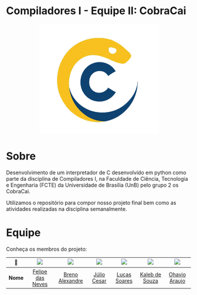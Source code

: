 # Compiladores I - Equipe II: CobraCai

<p align="center">
  <img src="./docs/assets/logoSemFundoGG.png" height='300px' style={{ display: 'block', margin: 'auto', marginTop: '100px' }} />
</p>

# Sobre

Desenvolvimento de um interpretador de C desenvolvido em python como parte da disciplina de Compiladores I, na Faculdade de Ciência, Tecnologia e Engenharia (FCTE) da Universidade de Brasília (UnB) pelo grupo 2 os CobraCai.

Utilizamos o repositório para compor nosso projeto final bem como as atividades realizadas na disciplina semanalmente.


<!--

- Montar os tópicos com a equipe de deploy e testes 

# Instruções para iniciar o site localmente (em ambientes X)

### Dependências

- Node.js v20.13.1
- NPM (Node Package Manager)
- PostgreSQL
- Ruby
- Rails
- Docker

-->

# Equipe

Conheça os membros do projeto:
                                                                


| **📸**    | [<img src="https://avatars.githubusercontent.com/u/62055315?v=4" width=100>]() | [<img src="https://avatars.githubusercontent.com/brenoalexandre0" width=100>]() | [<img src="https://avatars.githubusercontent.com/Julio1099" width=100>]() | [<img src="https://avatars.githubusercontent.com/u/82137254?v=4" width=100>]() | [<img src="https://avatars.githubusercontent.com/u/163928510?v=4" width=100>]() | [<img src="https://avatars.githubusercontent.com/u/149620306?v=4" width=100>]() |
|:---------:|:------------------------------------------------------------------------------:|:-------------------------------------------------------------------------------:|:------------------------------------------------------------------------------:|:------------------------------------------------------------------------------:|:------------------------------------------------------------------------------:|:------------------------------------------------------------------------------:|
| **Nome**  | [Felipe das Neves](https://github.com/FelipeFreire-gf) | [Breno Alexandre](https://github.com/brenoalexandre0)  | [Júlio Cesar](https://github.com/Julio1099) | [Lucas Soares](https://github.com/lucaaassb) | [Kaleb de Souza](https://github.com/kalebmacedo) | [Ohavio Araujo](https://github.com/bolzanMGB) |                     

